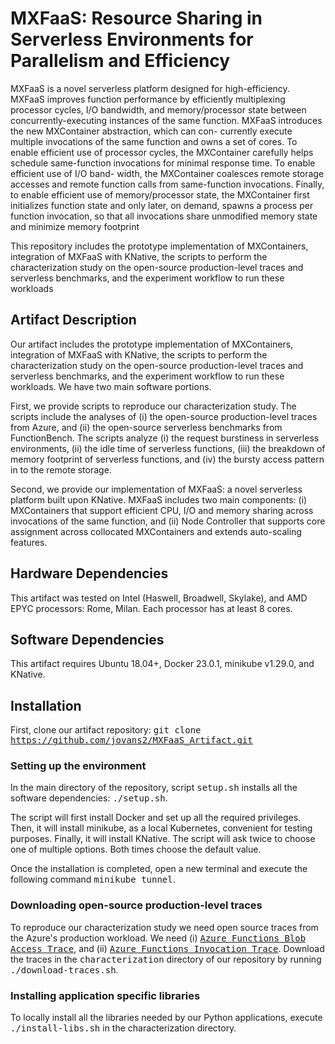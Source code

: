# MXFaaS: Resource Sharing in Serverless Environments for Parallelism and Efficiency

MXFaaS is a novel serverless platform designed for high-efficiency. MXFaaS improves function performance by efficiently multiplexing processor
cycles, I/O bandwidth, and memory/processor state between
concurrently-executing instances of the same function. MXFaaS
introduces the new MXContainer abstraction, which can con-
currently execute multiple invocations of the same function and
owns a set of cores. To enable efficient use of processor cycles, the
MXContainer carefully helps schedule same-function invocations
for minimal response time. To enable efficient use of I/O band-
width, the MXContainer coalesces remote storage accesses and
remote function calls from same-function invocations. Finally, to
enable efficient use of memory/processor state, the MXContainer
first initializes function state and only later, on demand, spawns
a process per function invocation, so that all invocations share
unmodified memory state and minimize memory footprint 

This repository includes the prototype implementation of MXContainers, integration of MXFaaS with KNative, 
the scripts to perform the characterization study on the open-source
production-level traces and serverless benchmarks, and the
experiment workflow to run these workloads


## Artifact Description
Our artifact includes the prototype implementation of MXContainers, integration of MXFaaS with KNative,
the scripts to perform the characterization study on the open-source production-level traces and serverless benchmarks, and the experiment workflow to run these workloads. We have two main software portions. 

First, we provide scripts to reproduce our characterization study.
The scripts include the analyses of (i) the open-source production-level traces from Azure, and (ii) the open-source serverless benchmarks from FunctionBench.
The scripts analyze (i) the request burstiness in serverless environments, (ii) the idle time of serverless functions,
(iii) the breakdown of memory footprint of serverless functions,
and (iv) the bursty access pattern in to the remote storage.

Second, we provide our implementation of MXFaaS: a novel serverless platform built upon KNative. MXFaaS includes two main components: (i) MXContainers that support efficient CPU, I/O and memory sharing across invocations of the same function, 
and (ii) Node Controller that supports core assignment across collocated MXContainers and extends auto-scaling features.

## Hardware Dependencies

This artifact was tested on Intel (Haswell, Broadwell, Skylake), and AMD EPYC processors: Rome, Milan. Each processor has at least 8 cores.

## Software Dependencies

This artifact requires Ubuntu 18.04+, Docker 23.0.1, minikube v1.29.0, and KNative.

## Installation

First, clone our artifact repository:
<tt> git clone https://github.com/jovans2/MXFaaS_Artifact.git </tt>

### Setting up the environment
In the main directory of the repository, script <tt>setup.sh</tt>
installs all the software dependencies: <tt>./setup.sh</tt>.

The script will first install Docker and set up all the required privileges.
Then, it will install minikube, as a local Kubernetes, convenient for testing purposes.
Finally, it will install KNative.
The script will ask twice to choose one of multiple options. 
Both times choose the default value.

Once the installation is completed, open a new terminal and execute the following command <tt>minikube tunnel</tt>.

### Downloading open-source production-level traces
To reproduce our characterization study we need open source traces from the Azure's production workload.
We need (i) [<tt>Azure Functions Blob Access Trace</tt>](https://github.com/Azure/AzurePublicDataset/blob/master/AzureFunctionsBlobDataset2020.md), and 
(ii) [<tt>Azure Functions Invocation Trace</tt>](https://github.com/Azure/AzurePublicDataset/blob/master/AzureFunctionsInvocationTrace2021.md).
Download the traces in the <tt>characterization</tt> directory of our repository by running
<tt>./download-traces.sh</tt>.

### Installing application specific libraries
To locally install all the libraries needed by our Python applications, execute
<tt>./install-libs.sh</tt> in the characterization directory.
